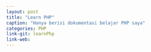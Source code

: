 ```yaml
---
layout: post
title: "Learn PHP"
caption: "Hanya berisi dokumentasi belajar PHP saya"
categories: PHP
link-git: learnPhp
link-web:
---
```


 
